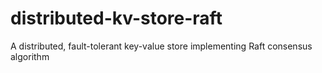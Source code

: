 # distributed-kv-store-raft
A distributed, fault-tolerant key-value store implementing Raft consensus algorithm
